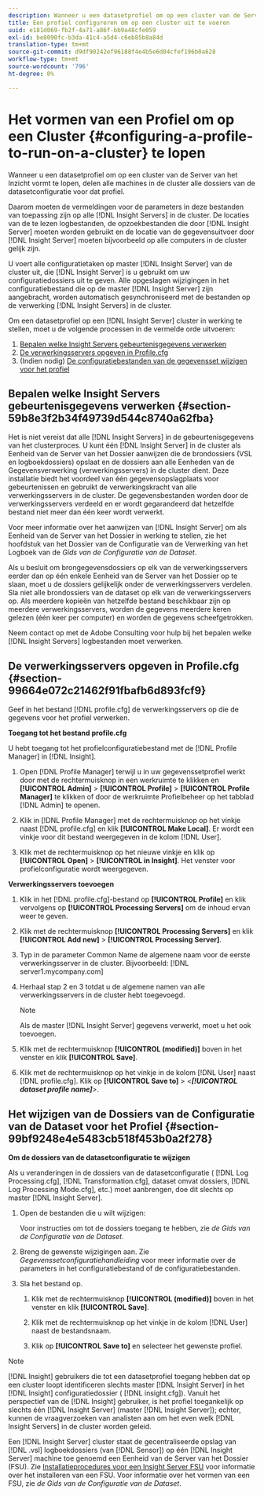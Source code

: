```yaml
---
description: Wanneer u een datasetprofiel om op een cluster van de Server van het Inzicht vormt te lopen, delen alle machines in de cluster alle dossiers van de datasetconfiguratie voor dat profiel.
title: Een profiel configureren om op een cluster uit te voeren
uuid: e181d069-fb2f-4a71-a86f-bb9a48cfe059
exl-id: be8090fc-b3da-41c4-a5d4-c6eb85b8a84d
translation-type: tm+mt
source-git-commit: d9df90242ef96188f4e4b5e6d04cfef196b0a628
workflow-type: tm+mt
source-wordcount: '796'
ht-degree: 0%

---
```


# Het vormen van een Profiel om op een Cluster {#configuring-a-profile-to-run-on-a-cluster} te lopen

Wanneer u een datasetprofiel om op een cluster van de Server van het Inzicht vormt te lopen, delen alle machines in de cluster alle dossiers van de datasetconfiguratie voor dat profiel.

Daarom moeten de vermeldingen voor de parameters in deze bestanden van toepassing zijn op alle [!DNL Insight Servers] in de cluster. De locaties van de te lezen logbestanden, de opzoekbestanden die door [!DNL Insight Server] moeten worden gebruikt en de locatie van de gegevensuitvoer door [!DNL Insight Server] moeten bijvoorbeeld op alle computers in de cluster gelijk zijn.

U voert alle configuratietaken op master [!DNL Insight Server] van de cluster uit, die [!DNL Insight Server] is u gebruikt om uw configuratiedossiers uit te geven. Alle opgeslagen wijzigingen in het configuratiebestand die op de master [!DNL Insight Server] zijn aangebracht, worden automatisch gesynchroniseerd met de bestanden op de verwerking [!DNL Insight Servers] in de cluster.

Om een datasetprofiel op een [!DNL Insight Server] cluster in werking te stellen, moet u de volgende processen in de vermelde orde uitvoeren:

1. [Bepalen welke Insight Servers gebeurtenisgegevens verwerken](../../../../../../home/c-inst-svr/c-install-ins-svr/c-ins-svr-clstrs/c-inst-ins-svr-clstr/c-inst-proc-clstr/c-config-prof-run-clstr.md#section-59b8e3f2b34f49739d544c8740a62fba)
1. [De verwerkingsservers opgeven in Profile.cfg](../../../../../../home/c-inst-svr/c-install-ins-svr/c-ins-svr-clstrs/c-inst-ins-svr-clstr/c-inst-proc-clstr/c-config-prof-run-clstr.md#section-99664e072c21462f91fbafb6d893fcf9)
1. (Indien nodig) [De configuratiebestanden van de gegevensset wijzigen voor het profiel](../../../../../../home/c-inst-svr/c-install-ins-svr/c-ins-svr-clstrs/c-inst-ins-svr-clstr/c-inst-proc-clstr/c-config-prof-run-clstr.md#section-99bf9248e4e5483cb518f453b0a2f278)

## Bepalen welke Insight Servers gebeurtenisgegevens verwerken {#section-59b8e3f2b34f49739d544c8740a62fba}

Het is niet vereist dat alle [!DNL Insight Servers] in de gebeurtenisgegevens van het clusterproces. U kunt één [!DNL Insight Server] in de cluster als Eenheid van de Server van het Dossier aanwijzen die de brondossiers (VSL en logboekdossiers) opslaat en de dossiers aan alle Eenheden van de Gegevensverwerking (verwerkingsservers) in de cluster dient. Deze installatie biedt het voordeel van één gegevensopslagplaats voor gebeurtenissen en gebruikt de verwerkingskracht van alle verwerkingsservers in de cluster. De gegevensbestanden worden door de verwerkingsservers verdeeld en er wordt gegarandeerd dat hetzelfde bestand niet meer dan één keer wordt verwerkt.

Voor meer informatie over het aanwijzen van [!DNL Insight Server] om als Eenheid van de Server van het Dossier in werking te stellen, zie het hoofdstuk van het Dossier van de Configuratie van de Verwerking van het Logboek van de *Gids van de Configuratie van de Dataset*.

Als u besluit om brongegevensdossiers op elk van de verwerkingsservers eerder dan op één enkele Eenheid van de Server van het Dossier op te slaan, moet u de dossiers gelijkelijk onder de verwerkingsservers verdelen. Sla niet alle brondossiers van de dataset op elk van de verwerkingsservers op. Als meerdere kopieën van hetzelfde bestand beschikbaar zijn op meerdere verwerkingsservers, worden de gegevens meerdere keren gelezen (één keer per computer) en worden de gegevens scheefgetrokken.

Neem contact op met de Adobe Consulting voor hulp bij het bepalen welke [!DNL Insight Servers] logbestanden moet verwerken.

## De verwerkingsservers opgeven in Profile.cfg {#section-99664e072c21462f91fbafb6d893fcf9}

Geef in het bestand [!DNL profile.cfg] de verwerkingsservers op die de gegevens voor het profiel verwerken.

**Toegang tot het bestand profile.cfg**

U hebt toegang tot het profielconfiguratiebestand met de [!DNL Profile Manager] in [!DNL Insight].

1. Open [!DNL Profile Manager] terwijl u in uw gegevenssetprofiel werkt door met de rechtermuisknop in een werkruimte te klikken en **[!UICONTROL Admin]** > **[!UICONTROL Profile]** > **[!UICONTROL Profile Manager]** te klikken of door de werkruimte Profielbeheer op het tabblad [!DNL Admin] te openen.

1. Klik in [!DNL Profile Manager] met de rechtermuisknop op het vinkje naast [!DNL profile.cfg] en klik **[!UICONTROL Make Local]**. Er wordt een vinkje voor dit bestand weergegeven in de kolom [!DNL User].

1. Klik met de rechtermuisknop op het nieuwe vinkje en klik op **[!UICONTROL Open]** > **[!UICONTROL in Insight]**. Het venster voor profielconfiguratie wordt weergegeven.

**Verwerkingsservers toevoegen**

1. Klik in het [!DNL profile.cfg]-bestand op **[!UICONTROL Profile]** en klik vervolgens op **[!UICONTROL Processing Servers]** om de inhoud ervan weer te geven.

1. Klik met de rechtermuisknop **[!UICONTROL Processing Servers]** en klik **[!UICONTROL Add new]** > **[!UICONTROL Processing Server]**.

1. Typ in de parameter Common Name de algemene naam voor de eerste verwerkingsserver in de cluster. Bijvoorbeeld: [!DNL server1.mycompany.com]
1. Herhaal stap 2 en 3 totdat u de algemene namen van alle verwerkingsservers in de cluster hebt toegevoegd.

   >[!NOTE]
   >
   >Als de master [!DNL Insight Server] gegevens verwerkt, moet u het ook toevoegen.

1. Klik met de rechtermuisknop **[!UICONTROL (modified)]** boven in het venster en klik **[!UICONTROL Save]**.

1. Klik met de rechtermuisknop op het vinkje in de kolom [!DNL User] naast [!DNL profile.cfg]. Klik op **[!UICONTROL Save to]** > *&lt;**[!UICONTROL dataset profile name]**>*.

## Het wijzigen van de Dossiers van de Configuratie van de Dataset voor het Profiel {#section-99bf9248e4e5483cb518f453b0a2f278}

**Om de dossiers van de datasetconfiguratie te wijzigen**

Als u veranderingen in de dossiers van de datasetconfiguratie ( [!DNL Log Processing.cfg], [!DNL Transformation.cfg], dataset omvat dossiers, [!DNL Log Processing Mode.cfg], etc.) moet aanbrengen, doe dit slechts op master [!DNL Insight Server].

1. Open de bestanden die u wilt wijzigen:

   Voor instructies om tot de dossiers toegang te hebben, zie *de Gids van de Configuratie van de Dataset*.
1. Breng de gewenste wijzigingen aan. Zie *Gegevenssetconfiguratiehandleiding* voor meer informatie over de parameters in het configuratiebestand of de configuratiebestanden.
1. Sla het bestand op.

   1. Klik met de rechtermuisknop **[!UICONTROL (modified)]** boven in het venster en klik **[!UICONTROL Save]**.

   1. Klik met de rechtermuisknop op het vinkje in de kolom [!DNL User] naast de bestandsnaam.
   1. Klik op **[!UICONTROL Save to]** en selecteer het gewenste profiel.

>[!NOTE]
>
>[!DNL Insight] gebruikers die tot een datasetprofiel toegang hebben dat op een cluster loopt identificeren slechts master  [!DNL Insight Server] in het  [!DNL Insight] configuratiedossier (  [!DNL insight.cfg]). Vanuit het perspectief van de [!DNL Insight] gebruiker, is het profiel toegankelijk op slechts één [!DNL Insight Server] (master [!DNL Insight Server]); echter, kunnen de vraagverzoeken van analisten aan om het even welk [!DNL Insight Servers] in de cluster worden geleid.

Een [!DNL Insight Server] cluster staat de gecentraliseerde opslag van [!DNL .vsl] logboekdossiers (van [!DNL Sensor]) op één [!DNL Insight Server] machine toe genoemd een Eenheid van de Server van het Dossier (FSU). Zie [Installatieprocedures voor een Insight Server FSU](../../../../../../home/c-inst-svr/c-install-ins-svr/t-inst-proc-fsu.md#task-e4a4a791b6694119ba45b36f3e573016) voor informatie over het installeren van een FSU. Voor informatie over het vormen van een FSU, zie *de Gids van de Configuratie van de Dataset*.

